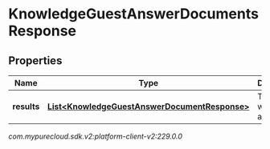 # KnowledgeGuestAnswerDocumentsResponse


## Properties

| Name | Type | Description | Notes |
| ------------ | ------------- | ------------- | ------------- |
| **results** | [**List&lt;KnowledgeGuestAnswerDocumentResponse&gt;**](KnowledgeGuestAnswerDocumentResponse) | The results with answers. |  [optional] |




_com.mypurecloud.sdk.v2:platform-client-v2:229.0.0_
